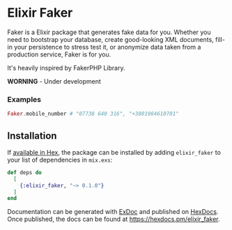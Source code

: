 # Elixir Faker

Faker is a Elixir package that generates fake data for you. Whether you need to bootstrap your database, create good-looking XML documents, fill-in your persistence to stress test it, or anonymize data taken from a production service, Faker is for you.

It's heavily inspired by FakerPHP Library.

**WORNING** - Under development

### Examples

```ex
Faker.mobile_number # "07738 640 316", "+3801984610701"

```

## Installation

If [available in Hex](https://hex.pm/docs/publish), the package can be installed
by adding `elixir_faker` to your list of dependencies in `mix.exs`:

```elixir
def deps do
  [
    {:elixir_faker, "~> 0.1.0"}
  ]
end
```

Documentation can be generated with [ExDoc](https://github.com/elixir-lang/ex_doc)
and published on [HexDocs](https://hexdocs.pm). Once published, the docs can
be found at <https://hexdocs.pm/elixir_faker>.
